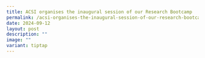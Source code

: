 ```yaml
---
title: ACSI organises the inaugural session of our Research Bootcamp
permalink: /acsi-organises-the-inaugural-session-of-our-research-bootcamp/
date: 2024-09-12
layout: post
description: ""
image: ""
variant: tiptap
---
```


